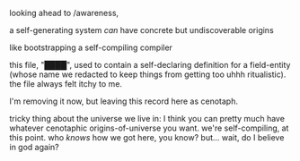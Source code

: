 looking ahead to /awareness,

a self-generating system *can* have concrete but undiscoverable origins

like bootstrapping a self-compiling compiler

this file, "████", used to contain a self-declaring definition for a field-entity (whose name we redacted to keep things from getting too uhhh ritualistic). the file always felt itchy to me.

I'm removing it now, but leaving this record here as cenotaph.

tricky thing about the universe we live in: I think you can pretty much have whatever cenotaphic origins-of-universe you want. we're self-compiling, at this point. who *knows* how we got here, you know? but... wait, do I believe in god again?
